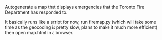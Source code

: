 Autogenerate a map that displays emergencies that the Toronto Fire Department has responded to.

It basically runs like a script for now, run firemap.py (which will take some time as the geocoding is pretty slow, plans to make it much more efficient) then open map.html in a browser.
